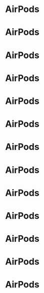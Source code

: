 # AirPods
# AirPods
# AirPods
# AirPods
# AirPods
# AirPods
# AirPods
# AirPods
# AirPods
# AirPods
# AirPods
# AirPods
# AirPods
